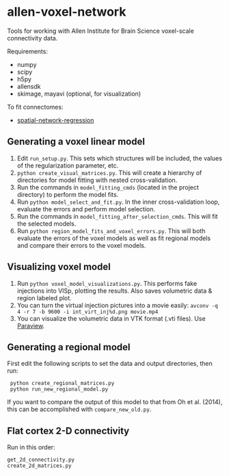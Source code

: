 allen-voxel-network
===================

Tools for working with Allen Institute for Brain Science voxel-scale 
connectivity data.

Requirements:
* numpy
* scipy
* h5py
* allensdk
* skimage, mayavi (optional, for visualization)

To fit connectomes:
* [spatial-network-regression](https://github.com/kharris/spatial-network-regression)

Generating a voxel linear model
-------------------------------

1. Edit `run_setup.py`. This sets which structures will be
   included, the values of the regularization parameter, etc.
2. `python create_visual_matrices.py`. This will create a hierarchy of 
   directories for model fitting with nested cross-validation.
3. Run the commands in `model_fitting_cmds` (located in the project directory) 
   to perform the model fits.
4. Run `python model_select_and_fit.py`. In the inner cross-validation loop,
   evaluate the errors and perform model selection.
5. Run the commands in `model_fitting_after_selection_cmds`. This will fit the
   selected models.
6. Run `python region_model_fits_and_voxel_errors.py`. This will both evaluate
   the errors of the voxel models as well as fit regional models and compare
   their errors to the voxel models.

Visualizing voxel model
-----------------------

1. Run `python voxel_model_visualizations.py`. This performs fake injections
   into VISp, plotting the results. Also saves volumetric data & region 
   labeled plot.
2. You can turn the virtual injection pictures into a movie easily: 
`avconv -q 4 -r 7 -b 9600 -i int_virt_inj%d.png movie.mp4`
3. You can visualize the volumetric data in VTK format (.vti files). Use
   [Paraview](http://www.paraview.org/).

Generating a regional model
---------------------------

First edit the following scripts to set the data and output directories, then
run:

     python create_regional_matrices.py
     python run_new_regional_model.py

If you want to compare the output of this model to that from Oh et al. (2014),
this can be accomplished with `compare_new_old.py`.

Flat cortex 2-D connectivity
----------------------------
Run in this order:

    get_2d_connectivity.py
    create_2d_matrices.py
